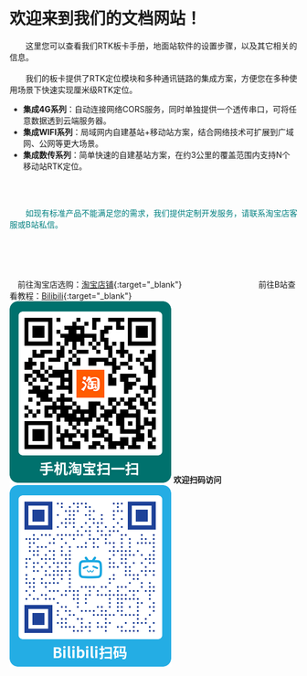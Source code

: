 # 欢迎来到我们的文档网站！

&emsp;&emsp;这里您可以查看我们RTK板卡手册，地面站软件的设置步骤，以及其它相关的信息。<br>
<br>
&emsp;&emsp;我们的板卡提供了RTK定位模块和多种通讯链路的集成方案，方便您在多种使用场景下快速实现厘米级RTK定位。<br>

 - **集成4G系列**：自动连接网络CORS服务，同时单独提供一个透传串口，可将任意数据透到云端服务器。
 - **集成WIFI系列**：局域网内自建基站+移动站方案，结合网络技术可扩展到广域网、公网等更大场景。
 - **集成数传系列**：简单快速的自建基站方案，在约3公里的覆盖范围内支持N个移动站RTK定位。
<br>
<br>

&emsp;&emsp;<span style="color: teal;">如现有标准产品不能满足您的需求，我们提供定制开发服务，请联系淘宝店客服或B站私信。</span><br>
<br>
<br>
<br>
<br>
<br>
&emsp;前往淘宝店选购：[淘宝店铺](https://shop571754683.taobao.com/){:target="_blank"}
&emsp;&emsp;&emsp;&emsp;&emsp;&emsp;&emsp;&emsp;&emsp;
前往B站查看教程：[Bilibili](https://space.bilibili.com/1105134755){:target="_blank"}<br>
 ![淘宝](./link/taobao.png) **欢迎扫码访问** ![B站](./link/bili.png) 
